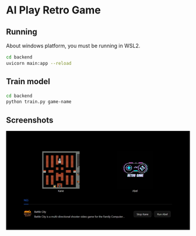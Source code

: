# AI Play Retro Game

## Running

About windows platform, you must be running in WSL2.

```bash
cd backend
uvicorn main:app --reload
```

## Train model

```bash
cd backend
python train.py game-name
```

## Screenshots

![screenshot](./screenshots/01.png)
